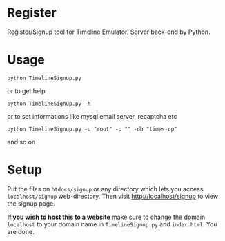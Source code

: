 # Register
Register/Signup tool for Timeline Emulator. Server back-end by Python.

# Usage
```
python TimelineSignup.py
```
or to get help
```
python TimelineSignup.py -h
```
or to set informations like mysql email server, recaptcha etc
```
python TimelineSignup.py -u "root" -p "" -db "times-cp"
```
and so on

# Setup
Put the files on `htdocs/signup` or any directory which lets you access `localhost/signup` web-directory. Then visit [http://localhost/signup](http://localhost/signup) to view the signup page.

**If you wish to host this to a website** make sure to change the domain `localhost` to your domain name in `TimelineSignup.py` and `index.html`. You are done.
